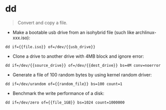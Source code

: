 # dd

> Convert and copy a file.

- Make a bootable usb drive from an isohybrid file (such like archlinux-xxx.iso):

`dd if={{file.iso}} of=/dev/{{usb_drive}}`

- Clone a drive to another drive with 4MB block and ignore error:

`dd if=/dev/{{source_drive}} of=/dev/{{dest_drive}} bs=4M conv=noerror`

- Generate a file of 100 random bytes by using kernel random driver:

`dd if=/dev/urandom of={{random_file}} bs=100 count=1`

- Benchmark the write performance of a disk:

`dd if=/dev/zero of={{file_1GB}} bs=1024 count=1000000`
